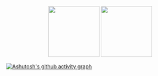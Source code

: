 <div align="center"> 
  <img height="137px" src="https://github-readme-stats.vercel.app/api?username=Shu-Ying&hide_title=true&hide_border=true&show_icons=trueline_height=21&theme=dracula" /> 
  <img height="137px" src="https://github-readme-stats.vercel.app/api/top-langs/?username=Shu-Ying&hide_title=true&hide_border=true&layout=compact&langs_count=6&theme=dracula" /> 
</div>

[![Ashutosh's github activity graph](https://github-readme-activity-graph.vercel.app/graph?username=Shu-Ying&theme=xcode)](https://github.com/ashutosh00710/github-readme-activity-graph)

<!--
**Shu-Ying/Shu-Ying** is a ✨ _special_ ✨ repository because its `README.md` (this file) appears on your GitHub profile.

Here are some ideas to get you started:

- 🔭 I’m currently working on ...
- 🌱 I’m currently learning ...
- 👯 I’m looking to collaborate on ...
- 🤔 I’m looking for help with ...
- 💬 Ask me about ...
- 📫 How to reach me: ...
- 😄 Pronouns: ...
- ⚡ Fun fact: ...
-->
